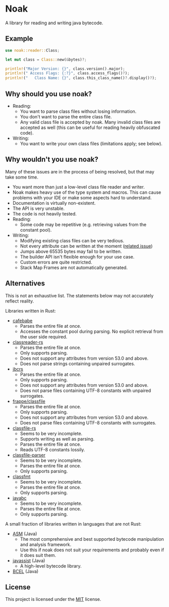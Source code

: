 # Noak
A library for reading and writing java bytecode.

## Example
```rust
use noak::reader::Class;

let mut class = Class::new(&bytes)?;

println!("Major Version: {}", class.version().major);
println!(" Access Flags: {:?}", class.access_flags()?);
println!("   Class Name: {}", class.this_class_name()?.display()?);
```

## Why should you use noak?
- Reading:
  - You want to parse class files without losing information.
  - You don't want to parse the entire class file.
  - Any valid class file is accepted by noak. Many invalid class files are accepted as well (this can be useful for reading heavily obfuscated code).
- Writing:
  - You want to write your own class files (limitations apply; see below).

## Why wouldn't you use noak?
Many of these issues are in the process of being resolved, but that may take some time.
- You want more than just a low-level class file reader and writer.
- Noak makes heavy use of the type system and macros. This can cause problems with your IDE or make some aspects hard to understand.
- Documentation is virtually non-existent.
- The API is very unstable.
- The code is not heavily tested.
- Reading:
  - Some code may be repetitive (e.g. retrieving values from the constant pool).
- Writing:
  - Modifying existing class files can be very tedious.
  - Not every attribute can be written at the moment ([related issue](https://gitlab.com/frozo/noak/-/issues/4))
  - Jumps above 65535 bytes may fail to be written.
  - The builder API isn't flexible enough for your use case.
  - Custom errors are quite restricted.
  - Stack Map Frames are not automatically generated.

## Alternatives
This is not an exhaustive list. The statements below may not accurately reflect reality.

Libraries written in Rust:
- [cafebabe](https://github.com/staktrace/cafebabe)
  - Parses the entire file at once.
  - Accesses the constant pool during parsing. No explicit retrieval from the user side required.
- [classreader-rs](https://github.com/Alfriadox/classreader-rs)
  - Parses the entire file at once.
  - Only supports parsing.
  - Does not support any attributes from version 53.0 and above.
  - Does not parse strings containing unpaired surrogates.
- [jbcrs](https://github.com/orasunis/jbcrs)
  - Parses the entire file at once.
  - Only supports parsing.
  - Does not support any attributes from version 53.0 and above.
  - Does not parse files containing UTF-8 constants with unpaired surrogates.
- [frappe/classfile](https://github.com/tjdetwiler/frappe)
  - Parses the entire file at once.
  - Only supports parsing.
  - Does not support any attributes from version 53.0 and above.
  - Does not parse files containing UTF-8 constants with surrogates.
- [classfile-rs](https://github.com/x4e/classfile-rs)
  - Seems to be very incomplete.
  - Supports writing as well as parsing.
  - Parses the entire file at once.
  - Reads UTF-8 constants lossily.
- [classfile-parser](https://github.com/palmr/classfile-parser)
  - Seems to be very incomplete.
  - Parses the entire file at once.
  - Only supports parsing.
- [classfmt](https://github.com/chickenbreeder/classfmt)
  - Seems to be very incomplete.
  - Parses the entire file at once.
  - Only supports parsing.
- [javabc](https://github.com/dylanmckay/javabc)
  - Seems to be very incomplete.
  - Parses the entire file at once.
  - Only supports parsing.

A small fraction of libraries written in languages that are not Rust:
- [ASM](https://asm.ow2.io/) (Java)
  - The most comprehensive and best supported bytecode manipulation and analysis framework.
  - Use this if noak does not suit your requirements and probably even if it does suit them.
- [javassist](https://github.com/jboss-javassist/javassist) (Java)
  - A high-level bytecode library.
- [BCEL](https://commons.apache.org/proper/commons-bcel/) (Java)

## License
This project is licensed under the [MIT](https://gitlab.com/frozo/noak/-/blob/master/LICENSE) license.
